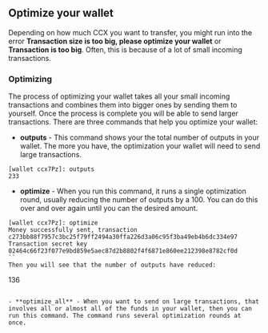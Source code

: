 ## Optimize your wallet

Depending on how much CCX you want to transfer, you might run into the error **Transaction size is too big, please optimize your wallet** or **Transaction is too big**.
Often, this is because of a lot of small incoming transactions.

### Optimizing

The process of optimizing your wallet takes all your small incoming transactions and combines them into bigger ones by sending them to yourself. Once the process is complete you will be able to send larger transactions. There are three commands that help you optimize your wallet:

- **outputs** - This command shows your the total number of outputs in your wallet. The more you have, the optimization your wallet will need to send large transactions.

```
[wallet ccx7Pz]: outputs
233
```

- **optimize** - When you run this command, it runs a single optimization round, usually reducing the number of outputs by a 100. You can do this over and over again until you can the desired amount.

```
[wallet ccx7Pz]: optimize
Money successfully sent, transaction c273bb88f7957c3bc25f79ff2494a30ffa226d3a06c95f3ba49eb4b6dc334e97
Transaction secret key 02464c66f23f077e9bd859e5aec87d2b8802f4f6871e860ee212398e8782cf0d
``
Then you will see that the number of outputs have reduced:

```
[wallet ccx7Pz]: outputs
136
```

- **optimize_all** - When you want to send on large transactions, that involves all or almost all of the funds in your wallet, then you can run this command. The command runs several optimization rounds at once.
